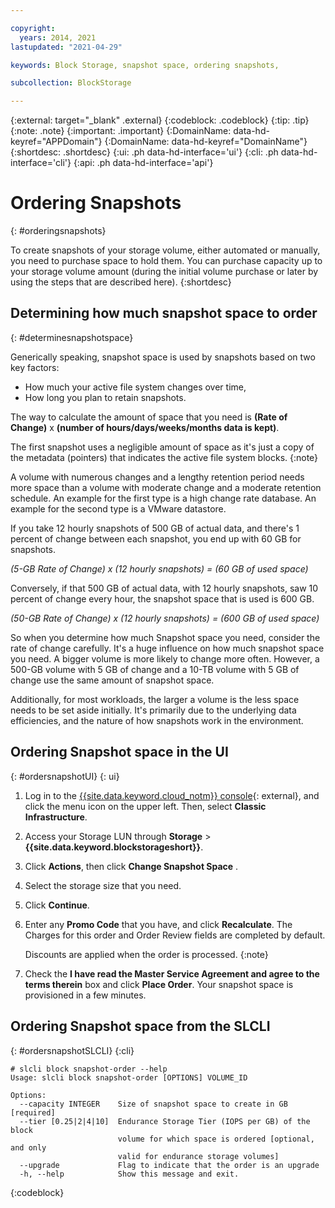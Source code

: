 ```yaml
---

copyright:
  years: 2014, 2021
lastupdated: "2021-04-29"

keywords: Block Storage, snapshot space, ordering snapshots,

subcollection: BlockStorage

---
```

{:external: target="_blank" .external}
{:codeblock: .codeblock}
{:tip: .tip}
{:note: .note}
{:important: .important}
{:DomainName: data-hd-keyref="APPDomain"}
{:DomainName: data-hd-keyref="DomainName"}
{:shortdesc: .shortdesc}
{:ui: .ph data-hd-interface='ui'}
{:cli: .ph data-hd-interface='cli'}
{:api: .ph data-hd-interface='api'}

# Ordering Snapshots
{: #orderingsnapshots}

To create snapshots of your storage volume, either automated or manually, you need to purchase space to hold them. You can purchase capacity up to your storage volume amount (during the initial volume purchase or later by using the steps that are described here).
{:shortdesc}

## Determining how much snapshot space to order
{: #determinesnapshotspace}

Generically speaking, snapshot space is used by snapshots based on two key factors:
- How much your active file system changes over time,
- How long you plan to retain snapshots.  

The way to calculate the amount of space that you need is **(Rate of Change)** x **(number of hours/days/weeks/months data is kept)**.

The first snapshot uses a negligible amount of space as it's just a copy of the metadata (pointers) that indicates the active file system blocks.
{:note}

A volume with numerous changes and a lengthy retention period needs more space than a volume with moderate change and a moderate retention schedule. An example for the first type is a high change rate database. An example for the second type is a VMware datastore.

If you take 12 hourly snapshots of 500 GB of actual data, and there's 1 percent of change between each snapshot, you end up with 60 GB for snapshots.

*(5-GB Rate of Change) x (12 hourly snapshots) = (60 GB of used space)*

Conversely, if that 500 GB of actual data, with 12 hourly snapshots, saw 10 percent of change every hour, the snapshot space that is used is 600 GB.

*(50-GB Rate of Change) x (12 hourly snapshots) = (600 GB of used space)*

So when you determine how much Snapshot space you need, consider the rate of change carefully. It's a huge influence on how much snapshot space you need. A bigger volume is more likely to change more often. However, a 500-GB volume with 5 GB of change and a 10-TB volume with 5 GB of change use the same amount of snapshot space.

Additionally, for most workloads, the larger a volume is the less space needs to be set aside initially. It's primarily due to the underlying data efficiencies, and the nature of how snapshots work in the environment.

## Ordering Snapshot space in the UI
{: #ordersnapshotUI}
{: ui}

1. Log in to the [{{site.data.keyword.cloud_notm}} console](https://{DomainName}/catalog){: external}, and click the menu icon on the upper left. Then, select **Classic Infrastructure**.
2. Access your Storage LUN through **Storage** > **{{site.data.keyword.blockstorageshort}}**.
2. Click **Actions**, then click **Change Snapshot Space** .
3. Select the storage size that you need.
4. Click **Continue**.
5. Enter any **Promo Code** that you have, and click **Recalculate**. The Charges for this order and Order Review fields are completed by default.

   Discounts are applied when the order is processed.
   {:note}
6. Check the **I have read the Master Service Agreement and agree to the terms therein** box and click **Place Order**. Your snapshot space is provisioned in a few minutes.

## Ordering Snapshot space from the SLCLI
{: #ordersnapshotSLCLI}
{:cli}

```
# slcli block snapshot-order --help
Usage: slcli block snapshot-order [OPTIONS] VOLUME_ID

Options:
  --capacity INTEGER    Size of snapshot space to create in GB  [required]
  --tier [0.25|2|4|10]  Endurance Storage Tier (IOPS per GB) of the block
                        volume for which space is ordered [optional, and only
                        valid for endurance storage volumes]
  --upgrade             Flag to indicate that the order is an upgrade
  -h, --help            Show this message and exit.
```
{:codeblock}
